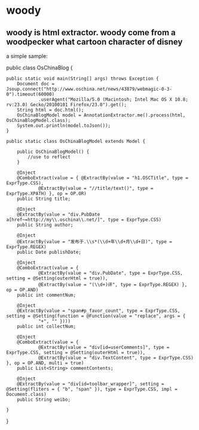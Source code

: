 woody
=====

woody is html extractor. woody come from a  woodpecker what cartoon character of disney
-----

a simple sample:

public class OsChinaBlog {

	public static void main(String[] args) throws Exception {
		Document doc = Jsoup.connect("http://www.oschina.net/news/43879/webmagic-0-3-0").timeout(60000)
				.userAgent("Mozilla/5.0 (Macintosh; Intel Mac OS X 10.8; rv:23.0) Gecko/20100101 Firefox/23.0").get();
		String html = doc.html();
		OsChinaBlogModel model = AnnotationExtractor.me().process(html, OsChinaBlogModel.class);
		System.out.println(model.toJson());
	}

	public static class OsChinaBlogModel extends Model {

		public OsChinaBlogModel() {
			//use to reflect
		}

		@Inject
		@ComboExtract(value = { @ExtractBy(value = "h1.OSCTitle", type = ExprType.CSS),
				@ExtractBy(value = "//title/text()", type = ExprType.XPATH) }, op = OP.OR)
		public String title;

		@Inject
		@ExtractBy(value = "div.PubDate a[href~=http://my\\.oschina\\.net/]", type = ExprType.CSS)
		public String author;

		@Inject
		@ExtractBy(value = "发布于.\\s*(\\d+年\\d+月\\d+日)", type = ExprType.REGEX)
		public Date publishDate;

		@Inject
		@ComboExtract(value = {
				@ExtractBy(value = "div.PubDate", type = ExprType.CSS, setting = @Setting(outerHtml = true)),
				@ExtractBy(value = "(\\d+)评", type = ExprType.REGEX) }, op = OP.AND)
		public int commentNum;

		@Inject
		@ExtractBy(value = "span#p_favor_count", type = ExprType.CSS, setting = @Setting(function = @Function(value = "replace", args = {
				"+", "" })))
		public int collectNum;

		@Inject
		@ComboExtract(value = {
				@ExtractBy(value = "div[id=userComments]", type = ExprType.CSS, setting = @Setting(outerHtml = true)),
				@ExtractBy(value = "div.TextContent", type = ExprType.CSS) }, op = OP.AND, multi = true)
		public List<String> commentContents;

		@Inject
		@ExtractBy(value = "div[id=toolbar_wrapper]", setting = @Setting(fliters = { "b", "span" }), type = ExprType.CSS, impl = Document.class)
		public String weibo;

	}
}